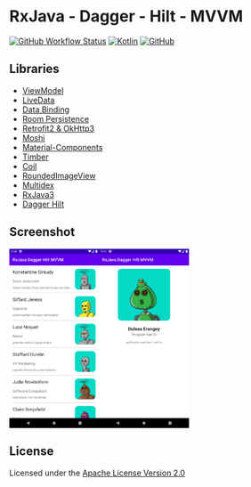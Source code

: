 # RxJava - Dagger - Hilt - MVVM
[![GitHub Workflow Status](https://img.shields.io/github/workflow/status/agustiyann/RxJava-Dagger-Hilt-MVVM/Android%20CI?logo=github)](https://github.com/agustiyann/RxJava-Dagger-Hilt-MVVM/actions)
[![Kotlin](https://img.shields.io/badge/Language-Kotlin-blue?logo=kotlin)](https://kotlinlang.org)
[![GitHub](https://img.shields.io/badge/GitHub-agustiyann-%2300b894?logo=github)](https://github.com/agustiyann)

## Libraries
- [ViewModel](https://developer.android.com/topic/libraries/architecture/viewmodel)
- [LiveData](https://developer.android.com/topic/libraries/architecture/livedata)
- [Data Binding](https://developer.android.com/topic/libraries/data-binding)
- [Room Persistence](https://developer.android.com/topic/libraries/architecture/room)
- [Retrofit2 & OkHttp3](https://github.com/square/retrofit)
- [Moshi](https://github.com/square/moshi/)
- [Material-Components](https://github.com/material-components/material-components-android)
- [Timber](https://github.com/JakeWharton/timber)
- [Coil](https://coil-kt.github.io/coil/)
- [RoundedImageView](https://github.com/vinc3m1/RoundedImageView)
- [Multidex](https://developer.android.com/studio/build/multidex)
- [RxJava3](https://github.com/ReactiveX/RxJava)
- [Dagger Hilt](https://developer.android.com/training/dependency-injection/hilt-android)

## Screenshot
<img src="images/list.png" align="left" width="32%">
<img src="images/detail.png" align="center" width="32%">

## License
Licensed under the [Apache License Version 2.0](LICENSE)
